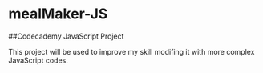 # mealMaker-JS

##Codecademy JavaScript Project

This project will be used to improve my skill modifing it with more complex JavaScript codes.
